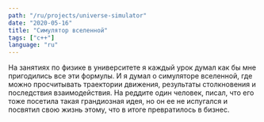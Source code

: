 ```yaml
---
path: "/ru/projects/universe-simulator"
date: "2020-05-16"
title: "Симулятор вселенной"
tags: ["c++"]
language: "ru"
---
```


На занятиях по физике в университете я каждый урок думал как бы мне пригодились все эти формулы. И я думал о симуляторе вселенной, где можно просчитывать траектории движения, результаты столкновения и последствия взаимодействия. На реддите один человек, писал, что его тоже посетила такая грандиозная идея, но он ее не испугался и посвятил свою жизнь этому, что в итоге превратилось в бизнес.